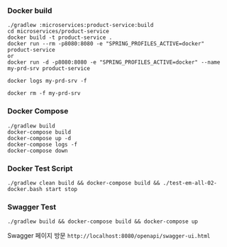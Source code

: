 ### Docker build

```shell
./gradlew :microservices:product-service:build
cd microservices/product-service
docker build -t product-service .
docker run --rm -p8080:8080 -e "SPRING_PROFILES_ACTIVE=docker" product-service
or
docker run -d -p8080:8080 -e "SPRING_PROFILES_ACTIVE=docker" --name my-prd-srv product-service

docker logs my-prd-srv -f

docker rm -f my-prd-srv
```

### Docker Compose
```shell
./gradlew build
docker-compose build
docker-compose up -d
docker-compose logs -f
docker-compose down
```

### Docker Test Script
```shell
./gradlew clean build && docker-compose build && ./test-em-all-02-docker.bash start stop
```

### Swagger Test
```shell
./gradlew build && docker-compose build && docker-compose up
```

Swagger 페이지 방문
`http://localhost:8080/openapi/swagger-ui.html`

